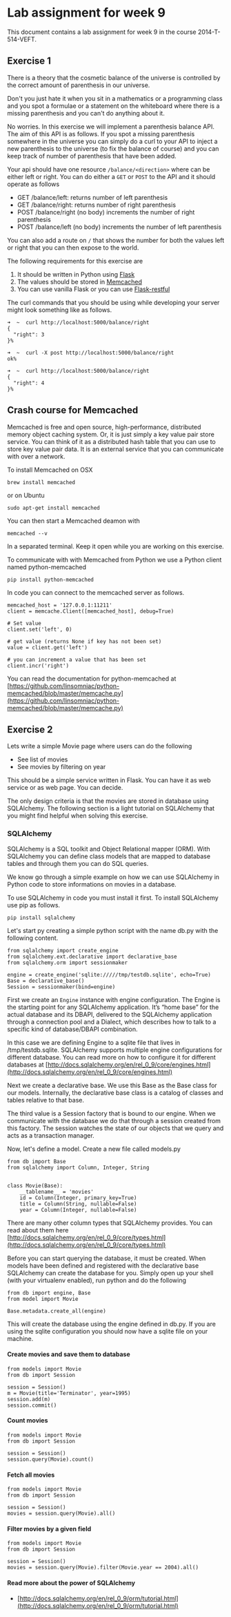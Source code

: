 # Lab assignment for week 9
This document contains a lab assignment for week 9 in the course 2014-T-514-VEFT.


## Exercise 1
There is a theory that the cosmetic balance of the universe is controlled by the correct amount of parenthesis in our universe.

Don't you just hate it when you sit in a mathematics or a programming class and you spot a formulae or a statement on the whiteboard where there is a missing parenthesis and you can't do anything about it.

No worries. In this exercise we will implement a parenthesis balance API. The aim of this API is as follows. If you spot a missing parenthesis somewhere in the universe you can simply do a curl to your API to inject a new parenthesis to the universe (to fix the balance of course) and you can keep track of number of parenthesis that have been added.

Your api should have one resource `/balance/<direction>` where <direction> can be either left or right. You can do either a `GET` or `POST` to the API and it should operate as follows

- GET /balance/left: returns number of left parenthesis
- GET /balance/right: returns number of right parenthesis
- POST /balance/right (no body) increments the number of right parenthesis
- POST /balance/left (no body) increments the number of left parenthesis

You can also add a route on `/` that shows the number for both the values left or right that you can then expose to the world.

The following requirements for this exercise are

1. It should be written in Python using [Flask](http://flask.pocoo.org/)
2. The values should be stored in [Memcached](http://memcached.org/)
3. You can use vanilla Flask or you can use [Flask-restful](http://flask-restful.readthedocs.org/en/latest/)

The curl commands that you should be using while developing your server might look something like as follows.

	➜  ~  curl http://localhost:5000/balance/right
	{
	  "right": 3
	}%
	
	➜  ~  curl -X post http://localhost:5000/balance/right
	ok%

	➜  ~  curl http://localhost:5000/balance/right
	{
	  "right": 4
	}%




## Crash course for Memcached
Memcached is free and open source, high-performance, distributed memory object caching system. Or, it is just simply a key value pair store service. You can think of it as a distributed hash table that you can use to store key value pair data. It is an external service that you can communicate with over a network.

To install Memcached on OSX

	brew install memcached

or on Ubuntu

	sudo apt-get install memcached
	
You can then start a Memcached deamon with

	memcached --v
	
In a separated terminal. Keep it open while you are working on this exercise.

To communicate with with Memcached from Python we use a Python client named python-memcached

	pip install python-memcached
	
In code you can connect to the memcached server as follows.

	memcached_host = '127.0.0.1:11211'
	client = memcache.Client([memcached_host], debug=True)
	
	# Set value
	client.set('left', 0)
	
	# get value (returns None if key has not been set)
	value = client.get('left')

	# you can increment a value that has been set
	client.incr('right')

You can read the documentation for python-memcached at [https://github.com/linsomniac/python-memcached/blob/master/memcache.py](https://github.com/linsomniac/python-memcached/blob/master/memcache.py)




## Exercise 2

Lets write a simple Movie page where users can do the following

- See list of movies
- See movies by filtering on year

This should be a simple service written in Flask. You can have it as web service or as web page. You can decide.

The only design criteria is that the movies are stored in database using SQLAlchemy. The following section is a light tutorial on SQLAlchemy that you might find helpful when solving this exercise.


### SQLAlchemy
SQLAlchemy is a SQL toolkit and Object Relational mapper (ORM). With SQLAlchemy you can define class models that are mapped to database tables and through them you can do SQL queries.

We know go through a simple example on how we can use SQLAlchemy in Python code to store informations on movies in a database.

To use SQLAlchemy in code you must install it first. To install SQLAlchemy use pip as follows.

	pip install sqlalchemy


Let's start py creating a simple python script with the name db.py with the following content.

	from sqlalchemy import create_engine
	from sqlalchemy.ext.declarative import declarative_base
	from sqlalchemy.orm import sessionmaker
	
	engine = create_engine('sqlite://///tmp/testdb.sqlite', echo=True)
	Base = declarative_base()
	Session = sessionmaker(bind=engine)
	
First we create an `Engine` instance with engine configuration.
The Engine is the starting point for any SQLAlchemy application. It’s “home base” for the actual database and its DBAPI, delivered to the SQLAlchemy application through a connection pool and a Dialect, which describes how to talk to a specific kind of database/DBAPI combination.

In this case we are defining Engine to a sqlite file that lives in /tmp/testdb.sqlite. SQLAlchemy supports multiple engine configurations for different database. You can read more on how to configure it for different databases at [http://docs.sqlalchemy.org/en/rel_0_9/core/engines.html](http://docs.sqlalchemy.org/en/rel_0_9/core/engines.html)

Next we create a declarative base. We use this Base as the Base class for our models. Internally, the declarative base class is a catalog of classes and tables relative to that base.

The third value is a Session factory that is bound to our engine. When we communicate with the database we do that through a session created from this factory. The session watches the state of our objects that we query and acts as a transaction manager.

Now, let's define a model. Create a new file called models.py

	from db import Base
	from sqlalchemy import Column, Integer, String
	
	
	class Movie(Base):
	    __tablename__ = 'movies'
	    id = Column(Integer, primary_key=True)
	    title = Column(String, nullable=False)
	    year = Column(Integer, nullable=False)

There are many other column types that SQLAlchemy provides. You can read about them here [http://docs.sqlalchemy.org/en/rel_0_9/core/types.html](http://docs.sqlalchemy.org/en/rel_0_9/core/types.html)

Before you can start querying the database, it must be created. When models have been defined and registered with the declarative base SQLAlchemy can create the database for you. Simply open up your shell (with your virtualenv enabled), run python and do the following

	from db import engine, Base
	from model import Movie
	
	Base.metadata.create_all(engine)
	
This will create the database using the engine defined in db.py. If you are using the sqlite configuration you should now have a sqlite file on your machine.

#### Create movies and save them to database

	from models import Movie	
	from db import Session

	session = Session()
	m = Movie(title='Terminator', year=1995)
	session.add(m)
	session.commit()

#### Count movies

	from models import Movie	
	from db import Session

	session = Session()
	session.query(Movie).count()
	
#### Fetch all movies

	from models import Movie
	from db import Session
	
	session = Session()
	movies = session.query(Movie).all()
	
#### Filter movies by a given field

	from models import Movie
	from db import Session
	
	session = Session()
	movies = session.query(Movie).filter(Movie.year == 2004).all()



#### Read more about the power of SQLAlchemy
- [http://docs.sqlalchemy.org/en/rel_0_9/orm/tutorial.html](http://docs.sqlalchemy.org/en/rel_0_9/orm/tutorial.html)

 
